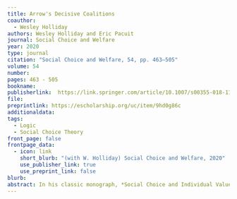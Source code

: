 ```yaml
---
title: Arrow's Decisive Coalitions
coauthor: 
  - Wesley Holliday
authors: Wesley Holliday and Eric Pacuit
journal: Social Choice and Welfare
year: 2020
type: journal
citation: "Social Choice and Welfare, 54, pp. 463–505"
volume: 54 
number:
pages: 463 - 505
bookname:
publisherlink:  https://link.springer.com/article/10.1007/s00355-018-1163-z
file: 
preprintlink: https://escholarship.org/uc/item/9hd0g86c 
additionaldata:
tags: 
  - Logic
  - Social Choice Theory
front_page: false
frontpage_data:  
  - icon: link
    short_blurb: "(with W. Holliday) Social Choice and Welfare, 2020"
    use_publisher_link: true
    use_preprint_link: false
blurb: 
abstract: In his classic monograph, *Social Choice and Individual Values*, Arrow introduced the notion of a decisive coalition of voters as part of his mathematical framework for social choice theory. The subsequent literature on Arrow’s Impossibility Theorem has shown the importance for social choice theory of reasoning about coalitions of voters with different grades of decisiveness. The goal of this paper is a fine-grained analysis of reasoning about decisive coalitions, formalizing how the concept of a decisive coalition gives rise to a social choice theoretic language and logic all of its own. We show that given Arrow's axioms of the Independence of Irrelevant Alternatives and Universal Domain, rationality postulates for social preference correspond to strong axioms about decisive coalitions. We demonstrate this correspondence with results of a kind familiar in economics-representation theorems-as well as results of a kind coming from mathematical logic—completeness theorems. We present a complete logic for reasoning about decisive coalitions, along with formal proofs of Arrow's and Wilson’s theorems. In addition, we prove the correctness of an algorithm for calculating, given any social rationality postulate of a certain form in the language of binary preference, the corresponding axiom in the language of decisive coalitions. These results suggest for social choice theory new perspectives and tools from logic. 
---
```

